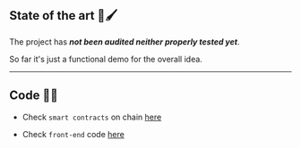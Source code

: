 ## State of the art 🎨🖌️

The project has **_not been audited neither properly tested yet_**.

So far it's just a functional demo for the overall idea.

---

## Code 🧑‍💻

- Check `smart contracts` on chain [here](./backend)

- Check `front-end` code [here](./frontend)
